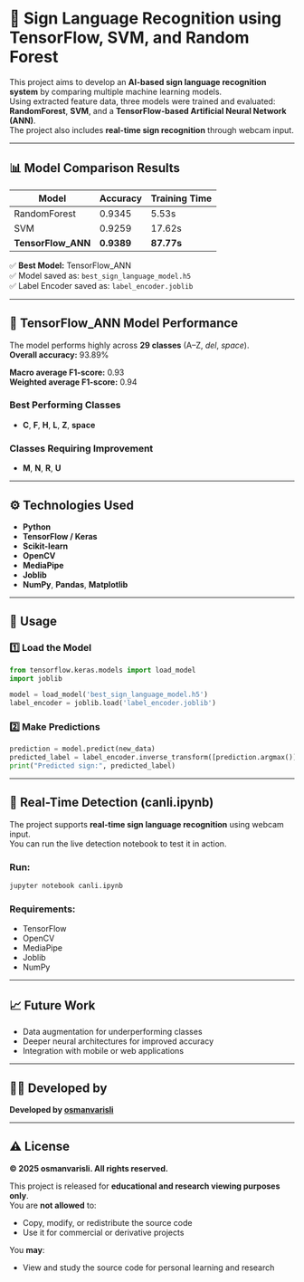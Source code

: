 # 🧠 Sign Language Recognition using TensorFlow, SVM, and Random Forest

This project aims to develop an **AI-based sign language recognition system** by comparing multiple machine learning models.  
Using extracted feature data, three models were trained and evaluated: **RandomForest**, **SVM**, and a **TensorFlow-based Artificial Neural Network (ANN)**.  
The project also includes **real-time sign recognition** through webcam input.

---

## 📊 Model Comparison Results

| Model | Accuracy | Training Time |
|--------|-----------|----------------|
| RandomForest | 0.9345 | 5.53s |
| SVM | 0.9259 | 17.62s |
| **TensorFlow_ANN** | **0.9389** | **87.77s** |

✅ **Best Model:** TensorFlow_ANN  
✅ Model saved as: `best_sign_language_model.h5`  
✅ Label Encoder saved as: `label_encoder.joblib`

---

## 🧩 TensorFlow_ANN Model Performance

The model performs highly across **29 classes** (A–Z, *del*, *space*).  
**Overall accuracy:** 93.89%

**Macro average F1-score:** 0.93  
**Weighted average F1-score:** 0.94  

### Best Performing Classes
- **C**, **F**, **H**, **L**, **Z**, **space**

### Classes Requiring Improvement
- **M**, **N**, **R**, **U**

---

## ⚙️ Technologies Used
- **Python**
- **TensorFlow / Keras**
- **Scikit-learn**
- **OpenCV**
- **MediaPipe**
- **Joblib**
- **NumPy**, **Pandas**, **Matplotlib**

---

## 🚀 Usage

### 1️⃣ Load the Model
```python
from tensorflow.keras.models import load_model
import joblib

model = load_model('best_sign_language_model.h5')
label_encoder = joblib.load('label_encoder.joblib')
```

### 2️⃣ Make Predictions
```python
prediction = model.predict(new_data)
predicted_label = label_encoder.inverse_transform([prediction.argmax()])[0]
print("Predicted sign:", predicted_label)
```

---

## 🎥 Real-Time Detection (canli.ipynb)

The project supports **real-time sign language recognition** using webcam input.  
You can run the live detection notebook to test it in action.

### Run:
```bash
jupyter notebook canli.ipynb
```

### Requirements:
- TensorFlow  
- OpenCV  
- MediaPipe  
- Joblib  
- NumPy  

---

## 📈 Future Work
- Data augmentation for underperforming classes  
- Deeper neural architectures for improved accuracy  
- Integration with mobile or web applications  

---

## 👨‍💻 Developed by
**Developed by [osmanvarisli](https://github.com/osmanvarisli)**

---

## ⚠️ License

**© 2025 osmanvarisli. All rights reserved.**

This project is released for **educational and research viewing purposes only**.  
You are **not allowed** to:
- Copy, modify, or redistribute the source code  
- Use it for commercial or derivative projects  

You **may**:
- View and study the source code for personal learning and research  
